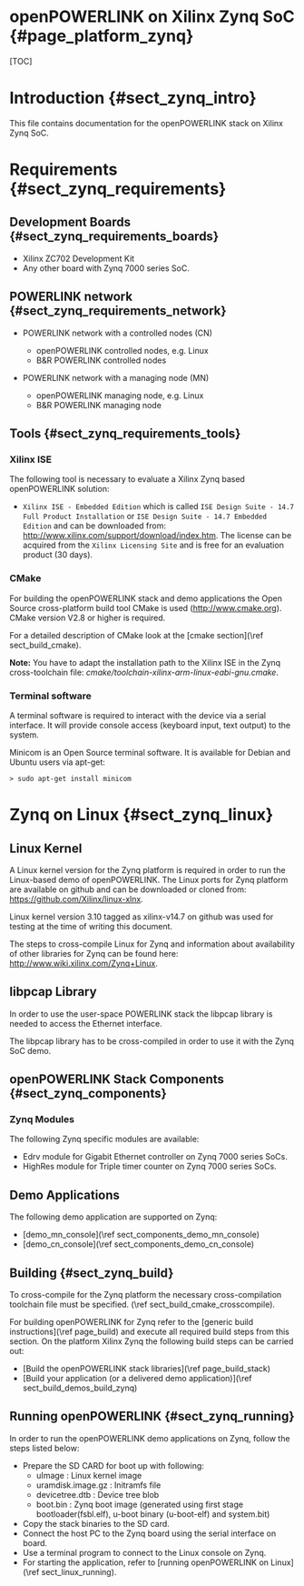 openPOWERLINK on Xilinx Zynq SoC {#page_platform_zynq}
================================

[TOC]

# Introduction {#sect_zynq_intro}

This file contains documentation for the openPOWERLINK stack on Xilinx
Zynq SoC.

# Requirements {#sect_zynq_requirements}

## Development Boards {#sect_zynq_requirements_boards}

- Xilinx ZC702 Development Kit
- Any other board with Zynq 7000 series SoC.

## POWERLINK network {#sect_zynq_requirements_network}

- POWERLINK network with a controlled nodes (CN)
  * openPOWERLINK controlled nodes, e.g. Linux
  * B&R POWERLINK controlled nodes

- POWERLINK network with a managing node (MN)
  * openPOWERLINK managing node, e.g. Linux
  * B&R POWERLINK managing node

## Tools {#sect_zynq_requirements_tools}

### Xilinx ISE
The following tool is necessary to evaluate a Xilinx Zynq based openPOWERLINK solution:

* `Xilinx ISE - Embedded Edition` which is called `ISE Design Suite - 14.7 Full
  Product Installation` or `ISE Design Suite - 14.7 Embedded Edition` and can be
  downloaded from: http://www.xilinx.com/support/download/index.htm. The license
  can be acquired from the `Xilinx Licensing Site` and is free for an evaluation
  product (30 days).

### CMake

For building the openPOWERLINK stack and demo applications the Open Source
cross-platform build tool CMake is used (<http://www.cmake.org>). CMake
version V2.8 or higher is required.

For a detailed description of CMake look at the
[cmake section](\ref sect_build_cmake).

__Note:__ You have to adapt the installation path to the Xilinx ISE in the
Zynq cross-toolchain file: _cmake/toolchain-xilinx-arm-linux-eabi-gnu.cmake_.

### Terminal software

A terminal software is required to interact with the device via a serial interface.
It will provide console access (keyboard input, text output) to the system.

Minicom is an Open Source terminal software. It is available for Debian and Ubuntu users via apt-get:

    > sudo apt-get install minicom


# Zynq on Linux {#sect_zynq_linux}

## Linux Kernel

A Linux kernel version for the Zynq platform is required in order to run the Linux-based demo
of openPOWERLINK. The Linux ports for Zynq platform are available on github and can be
downloaded or cloned from: https://github.com/Xilinx/linux-xlnx.

Linux kernel version 3.10 tagged as xilinx-v14.7 on github was used for testing at
the time of writing this document.

The steps to cross-compile Linux for Zynq and information about availability of other
libraries for Zynq can be found here: http://www.wiki.xilinx.com/Zynq+Linux.

## libpcap Library

In order to use the user-space POWERLINK stack the libpcap library is needed
to access the Ethernet interface.

The libpcap library has to be cross-compiled in order to use it with the Zynq SoC demo.

## openPOWERLINK Stack Components {#sect_zynq_components}

### Zynq Modules

The following Zynq specific modules are available:

- Edrv module for Gigabit Ethernet controller on Zynq 7000 series SoCs.
- HighRes module for Triple timer counter on Zynq 7000 series SoCs.

## Demo Applications

The following demo application are supported on Zynq:

* [demo_mn_console](\ref sect_components_demo_mn_console)
* [demo_cn_console](\ref sect_components_demo_cn_console)

## Building {#sect_zynq_build}

To cross-compile for the Zynq platform the necessary cross-compilation toolchain
file must be specified. (\ref sect_build_cmake_crosscompile).

For building openPOWERLINK for Zynq refer to the
[generic build instructions](\ref page_build) and execute all required build
steps from this section. On the platform Xilinx Zynq the following build
steps can be carried out:

* [Build the openPOWERLINK stack libraries](\ref page_build_stack)
* [Build your application (or a delivered demo application)](\ref sect_build_demos_build_zynq)

## Running openPOWERLINK {#sect_zynq_running}

In order to run the openPOWERLINK demo applications on Zynq, follow the steps listed below:

* Prepare the SD CARD for boot up with following:
  - uImage : Linux kernel image
  - uramdisk.image.gz : Initramfs file
  - devicetree.dtb : Device tree blob
  - boot.bin : Zynq boot image (generated using first stage bootloader(fsbl.elf), u-boot binary (u-boot-elf) and system.bit)
* Copy the stack binaries to the SD card.
* Connect the host PC to the Zynq board using the serial interface on board.
* Use a terminal program to connect to the Linux console on Zynq.
* For starting the application, refer to [running openPOWERLINK on Linux] (\ref sect_linux_running).
